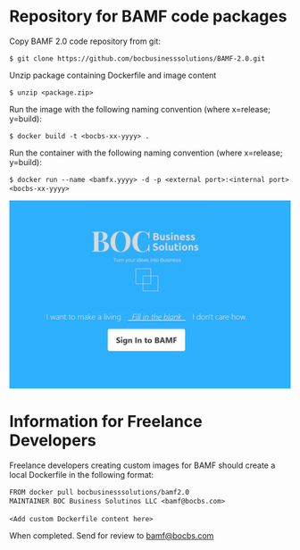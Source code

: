 # Repository for BAMF code packages

Copy BAMF 2.0 code repository from git:
```
$ git clone https://github.com/bocbusinesssolutions/BAMF-2.0.git
```
Unzip package containing Dockerfile and image content
```
$ unzip <package.zip>
```
Run the image with the following naming convention (where x=release; y=build):
```
$ docker build -t <bocbs-xx-yyyy> .
```
Run the container with the following naming convention (where x=release; y=build):
```
$ docker run --name <bamfx.yyyy> -d -p <external port>:<internal port> <bocbs-xx-yyyy>
```

![BAMF](bamf-home.PNG)

# Information for Freelance Developers

Freelance developers creating custom images for BAMF should create a local Dockerfile in the following format:
```
FROM docker pull bocbusinesssolutions/bamf2.0
MAINTAINER BOC Business Solutinos LLC <bamf@bocbs.com>

<Add custom Dockerfile content here>

```
When completed. Send for review to bamf@bocbs.com 
